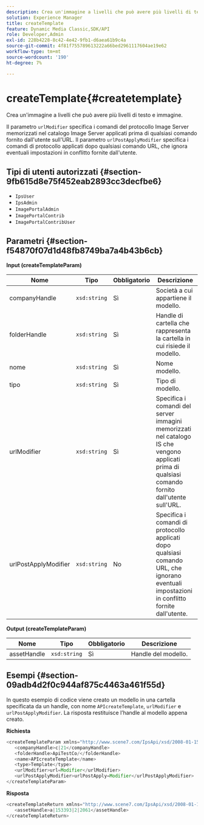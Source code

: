 ```yaml
---
description: Crea un'immagine a livelli che può avere più livelli di testo e immagine.
solution: Experience Manager
title: createTemplate
feature: Dynamic Media Classic,SDK/API
role: Developer,Admin
exl-id: 228b4228-8c42-4e42-9fb1-d6aea61b9c4a
source-git-commit: 4f81f755789613222a66bed2961117604ae19e62
workflow-type: tm+mt
source-wordcount: '190'
ht-degree: 7%

---
```


# createTemplate{#createtemplate}

Crea un&#39;immagine a livelli che può avere più livelli di testo e immagine.

Il parametro `urlModifier` specifica i comandi del protocollo Image Server memorizzati nel catalogo Image Server applicati prima di qualsiasi comando fornito dall&#39;utente sull&#39;URL. Il parametro `urlPostApplyModifier` specifica i comandi di protocollo applicati dopo qualsiasi comando URL, che ignora eventuali impostazioni in conflitto fornite dall&#39;utente.

## Tipi di utenti autorizzati {#section-9fb615d8e75f452eab2893cc3decfbe6}

* `IpsUser`
* `IpsAdmin`
* `ImagePortalAdmin`
* `ImagePortalContrib`
* `ImagePortalContribUser`

## Parametri {#section-f54870f07d1d48fb8749ba7a4b43b6cb}

**Input (createTemplateParam)**

| Nome | Tipo | Obbligatorio | Descrizione |
|---|---|---|---|
| companyHandle | `xsd:string` | Sì | Società a cui appartiene il modello. |
| folderHandle | `xsd:string` | Sì | Handle di cartella che rappresenta la cartella in cui risiede il modello. |
| nome | `xsd:string` | Sì | Nome modello. |
| tipo | `xsd:string` | Sì | Tipo di modello. |
| urlModifier | `xsd:string` | Sì | Specifica i comandi del server immagini memorizzati nel catalogo IS che vengono applicati prima di qualsiasi comando fornito dall&#39;utente sull&#39;URL. |
| urlPostApplyModifier | `xsd:string` | No | Specifica i comandi di protocollo applicati dopo qualsiasi comando URL, che ignorano eventuali impostazioni in conflitto fornite dall&#39;utente. |

**Output (createTemplateParam)**

| Nome | Tipo | Obbligatorio | Descrizione |
|---|---|---|---|
| assetHandle | `xsd:string` | Sì | Handle del modello. |

## Esempi {#section-09adb4d2f0c944af875c4463a461f55d}

In questo esempio di codice viene creato un modello in una cartella specificata da un handle, con nome `APIcreateTemplate`, `urlModifier` e `urlPostApplyModifier`. La risposta restituisce l’handle al modello appena creato.

**Richiesta**

```java
<createTemplateParam xmlns="http://www.scene7.com/IpsApi/xsd/2008-01-15">
   <companyHandle>c|21</companyHandle>
   <folderHandle>ApiTestCo/</folderHandle>
   <name>APIcreateTemplate</name>
   <type>Template</type>
   <urlModifier>url=Modifier</urlModifier>
   <urlPostApplyModifier>urlPostApply=Modifier</urlPostApplyModifier>
</createTemplateParam>
```

**Risposta**

```java
<createTemplateReturn xmlns="http://www.scene7.com/IpsApi/xsd/2008-01-15">
   <assetHandle>a|153393|2|2061</assetHandle>
</createTemplateReturn>
```

